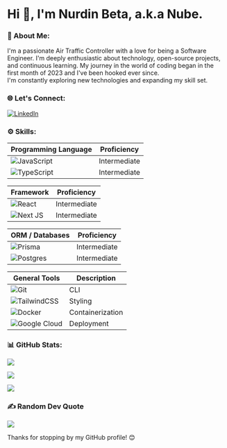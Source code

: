 # Hi 👋, I'm Nurdin Beta, a.k.a Nube.

### 💫 About Me:

I'm a passionate Air Traffic Controller with a love for being a Software Engineer. I'm deeply enthusiastic about technology, open-source projects, and continuous learning. My journey in the world of coding began in the first month of 2023 and I've been hooked ever since.
<br>I'm constantly exploring new technologies and expanding my skill set. <br>

### 🌐 Let's Connect:

[![LinkedIn](https://img.shields.io/badge/LinkedIn-%230077B5.svg?logo=linkedin&logoColor=white)](https://linkedin.com/in/nurdinbeta)

### ⚙️ Skills:

| Programming Language                                                                                                         | Proficiency  |
| ---------------------------------------------------------------------------------------------------------------------------- | ------------ |
| ![JavaScript](https://img.shields.io/badge/javascript-%23323330.svg?style=for-the-badge&logo=javascript&logoColor=%23F7DF1E) | Intermediate |
| ![TypeScript](https://img.shields.io/badge/typescript-%23007ACC.svg?style=for-the-badge&logo=typescript&logoColor=white)     | Intermediate |

| Framework                                                                                                     | Proficiency  |
| ------------------------------------------------------------------------------------------------------------- | ------------ |
| ![React](https://img.shields.io/badge/react-%2320232a.svg?style=for-the-badge&logo=react&logoColor=%2361DAFB) | Intermediate |
| ![Next JS](https://img.shields.io/badge/Next-black?style=for-the-badge&logo=next.js&logoColor=white)          | Intermediate |

| ORM / Databases                                                                                                      | Proficiency  |
| -------------------------------------------------------------------------------------------------------------------- | ------------ |
| ![Prisma](https://img.shields.io/badge/Prisma-3982CE?style=for-the-badge&logo=Prisma&logoColor=white)                | Intermediate |
| ![Postgres](https://img.shields.io/badge/postgres-%23316192.svg?style=for-the-badge&logo=postgresql&logoColor=white) | Intermediate |

| General Tools                                                                                                                 | Description      |
| ----------------------------------------------------------------------------------------------------------------------------- | ---------------- |
| ![Git](https://img.shields.io/badge/git-%23F05033.svg?style=for-the-badge&logo=git&logoColor=white)                           | CLI              |
| ![TailwindCSS](https://img.shields.io/badge/tailwindcss-%2338B2AC.svg?style=for-the-badge&logo=tailwind-css&logoColor=white)  | Styling          |
| ![Docker](https://img.shields.io/badge/docker-%230db7ed.svg?style=for-the-badge&logo=docker&logoColor=white)                  | Containerization |
| ![Google Cloud](https://img.shields.io/badge/GoogleCloud-%234285F4.svg?style=for-the-badge&logo=google-cloud&logoColor=white) | Deployment       |

### 📊 GitHub Stats:

![](https://github-readme-stats.vercel.app/api?username=nurdinbeta&theme=dark&hide_border=false&include_all_commits=true&count_private=false)<br/>

![](https://github-readme-streak-stats.herokuapp.com/?user=nurdinbeta&theme=dark&hide_border=false)<br/>

![](https://github-readme-stats.vercel.app/api/top-langs/?username=nurdinbeta&theme=dark&hide_border=false&include_all_commits=true&count_private=false&layout=compact)

### ✍️ Random Dev Quote

![](https://quotes-github-readme.vercel.app/api?type=horizontal&theme=radical)

Thanks for stopping by my GitHub profile! 😊

